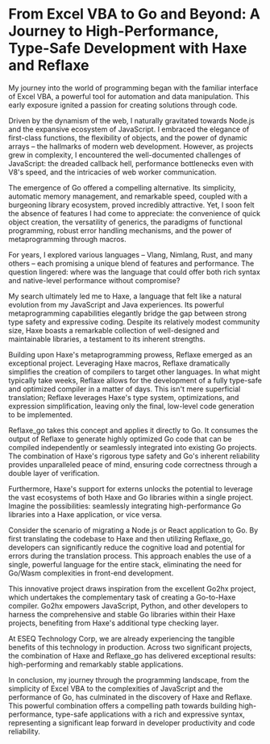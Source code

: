 # From Excel VBA to Go and Beyond: A Journey to High-Performance, Type-Safe Development with Haxe and Reflaxe
My journey into the world of programming began with the familiar interface of Excel VBA, a powerful tool for automation and data manipulation. This early exposure ignited a passion for creating solutions through code.

Driven by the dynamism of the web, I naturally gravitated towards Node.js and the expansive ecosystem of JavaScript. I embraced the elegance of first-class functions, the flexibility of objects, and the power of dynamic arrays – the hallmarks of modern web development. However, as projects grew in complexity, I encountered the well-documented challenges of JavaScript: the dreaded callback hell, performance bottlenecks even with V8's speed, and the intricacies of web worker communication.

The emergence of Go offered a compelling alternative. Its simplicity, automatic memory management, and remarkable speed, coupled with a burgeoning library ecosystem, proved incredibly attractive. Yet, I soon felt the absence of features I had come to appreciate: the convenience of quick object creation, the versatility of generics, the paradigms of functional programming, robust error handling mechanisms, and the power of metaprogramming through macros.

For years, I explored various languages – Vlang, Nimlang, Rust, and many others – each promising a unique blend of features and performance. The question lingered: where was the language that could offer both rich syntax and native-level performance without compromise?

My search ultimately led me to Haxe, a language that felt like a natural evolution from my JavaScript and Java experiences. Its powerful metaprogramming capabilities elegantly bridge the gap between strong type safety and expressive coding. Despite its relatively modest community size, Haxe boasts a remarkable collection of well-designed and maintainable libraries, a testament to its inherent strengths.

Building upon Haxe's metaprogramming prowess, Reflaxe emerged as an exceptional project. Leveraging Haxe macros, Reflaxe dramatically simplifies the creation of compilers to target other languages. In what might typically take weeks, Reflaxe allows for the development of a fully type-safe and optimized compiler in a matter of days. This isn't mere superficial translation; Reflaxe leverages Haxe's type system, optimizations, and expression simplification, leaving only the final, low-level code generation to be implemented.

Reflaxe_go takes this concept and applies it directly to Go. It consumes the output of Reflaxe to generate highly optimized Go code that can be compiled independently or seamlessly integrated into existing Go projects. The combination of Haxe's rigorous type safety and Go's inherent reliability provides unparalleled peace of mind, ensuring code correctness through a double layer of verification.

Furthermore, Haxe's support for externs unlocks the potential to leverage the vast ecosystems of both Haxe and Go libraries within a single project. Imagine the possibilities: seamlessly integrating high-performance Go libraries into a Haxe application, or vice versa.

Consider the scenario of migrating a Node.js or React application to Go. By first translating the codebase to Haxe and then utilizing Reflaxe_go, developers can significantly reduce the cognitive load and potential for errors during the translation process. This approach enables the use of a single, powerful language for the entire stack, eliminating the need for Go/Wasm complexities in front-end development.

This innovative project draws inspiration from the excellent Go2hx project, which undertakes the complementary task of creating a Go-to-Haxe compiler. Go2hx empowers JavaScript, Python, and other developers to harness the comprehensive and stable Go libraries within their Haxe projects, benefiting from Haxe's additional type checking layer.

At ESEQ Technology Corp, we are already experiencing the tangible benefits of this technology in production. Across two significant projects, the combination of Haxe and Reflaxe_go has delivered exceptional results: high-performing and remarkably stable applications.

In conclusion, my journey through the programming landscape, from the simplicity of Excel VBA to the complexities of JavaScript and the performance of Go, has culminated in the discovery of Haxe and Reflaxe. This powerful combination offers a compelling path towards building high-performance, type-safe applications with a rich and expressive syntax, representing a significant leap forward in developer productivity and code reliability.
